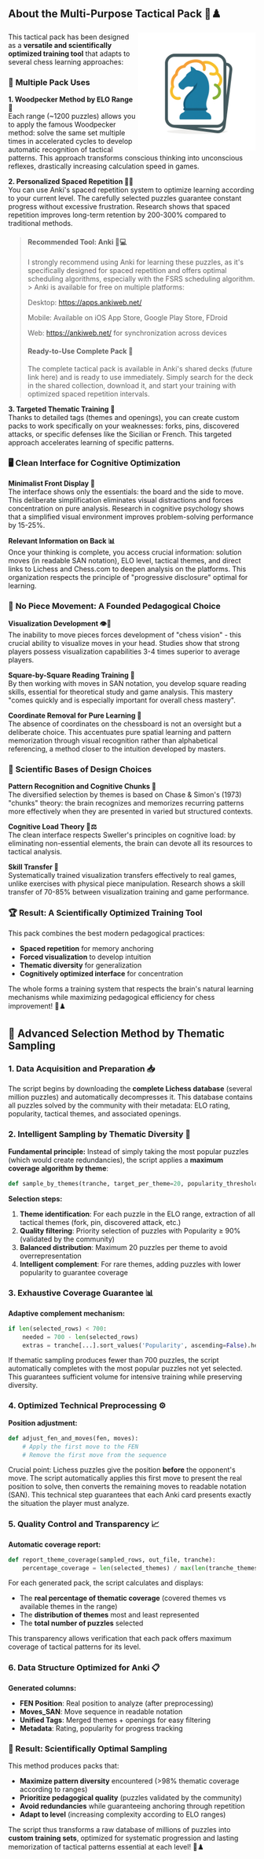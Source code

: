## About the Multi-Purpose Tactical Pack 🎯♟️

  <img
    align="right"
    src="logo.png"
    alt="Optimized-Chess-Puzzles logo"
    width="240"
    height="240"
  />

This tactical pack has been designed as a **versatile and scientifically optimized training tool** that adapts to several chess learning approaches:

### 🎯 **Multiple Pack Uses**

**1. Woodpecker Method by ELO Range 🔨**  
Each range (~1200 puzzles) allows you to apply the famous Woodpecker method: solve the same set multiple times in accelerated cycles to develop automatic recognition of tactical patterns. This approach transforms conscious thinking into unconscious reflexes, drastically increasing calculation speed in games.

**2. Personalized Spaced Repetition 🧠🔄**  
You can use Anki's spaced repetition system to optimize learning according to your current level. The carefully selected puzzles guarantee constant progress without excessive frustration. Research shows that spaced repetition improves long-term retention by 200-300% compared to traditional methods.
>
> #### Recommended Tool: Anki 📱💻
> I strongly recommend using Anki for learning these puzzles, as it's specifically designed for spaced repetition and offers optimal scheduling algorithms, especially with the FSRS scheduling algorithm. > Anki is available for free on multiple platforms:
>
> Desktop: https://apps.ankiweb.net/
>
> Mobile: Available on iOS App Store, Google Play Store, FDroid
>
> Web: https://ankiweb.net/ for synchronization across devices
>
> #### Ready-to-Use Complete Pack 🎁
> The complete tactical pack is available in Anki's shared decks (future link here) and is ready to use immediately. Simply search for the deck in the shared collection, download it, and start your training with optimized spaced repetition intervals.

**3. Targeted Thematic Training 🎨**  
Thanks to detailed tags (themes and openings), you can create custom packs to work specifically on your weaknesses: forks, pins, discovered attacks, or specific defenses like the Sicilian or French. This targeted approach accelerates learning of specific patterns.

### 🖥️ **Clean Interface for Cognitive Optimization**

**Minimalist Front Display 🎨**  
The interface shows only the essentials: the board and the side to move. This deliberate simplification eliminates visual distractions and forces concentration on pure analysis. Research in cognitive psychology shows that a simplified visual environment improves problem-solving performance by 15-25%.

**Relevant Information on Back 📊**  
Once your thinking is complete, you access crucial information: solution moves (in readable SAN notation), ELO level, tactical themes, and direct links to Lichess and Chess.com to deepen analysis on the platforms. This organization respects the principle of "progressive disclosure" optimal for learning.

### 🚫 **No Piece Movement: A Founded Pedagogical Choice**

**Visualization Development 👁️🧠**  
The inability to move pieces forces development of "chess vision" - this crucial ability to visualize moves in your head. Studies show that strong players possess visualization capabilities 3-4 times superior to average players.

**Square-by-Square Reading Training 📖**  
By then working with moves in SAN notation, you develop square reading skills, essential for theoretical study and game analysis. This mastery "comes quickly and is especially important for overall chess mastery".

**Coordinate Removal for Pure Learning 🎯**  
The absence of coordinates on the chessboard is not an oversight but a deliberate choice. This accentuates pure spatial learning and pattern memorization through visual recognition rather than alphabetical referencing, a method closer to the intuition developed by masters.

### 🔬 **Scientific Bases of Design Choices**

**Pattern Recognition and Cognitive Chunks 🧩**  
The diversified selection by themes is based on Chase & Simon's (1973) "chunks" theory: the brain recognizes and memorizes recurring patterns more effectively when they are presented in varied but structured contexts.

**Cognitive Load Theory 🧠⚖️**  
The clean interface respects Sweller's principles on cognitive load: by eliminating non-essential elements, the brain can devote all its resources to tactical analysis.

**Skill Transfer 🔄**  
Systematically trained visualization transfers effectively to real games, unlike exercises with physical piece manipulation. Research shows a skill transfer of 70-85% between visualization training and game performance.

### 🏆 **Result: A Scientifically Optimized Training Tool**

This pack combines the best modern pedagogical practices:
- **Spaced repetition** for memory anchoring
- **Forced visualization** to develop intuition
- **Thematic diversity** for generalization
- **Cognitively optimized interface** for concentration

The whole forms a training system that respects the brain's natural learning mechanisms while maximizing pedagogical efficiency for chess improvement! 🚀♟️

## 🔬 **Advanced Selection Method by Thematic Sampling**

### **1. Data Acquisition and Preparation 📥**

The script begins by downloading the **complete Lichess database** (several million puzzles) and automatically decompresses it. This database contains all puzzles solved by the community with their metadata: ELO rating, popularity, tactical themes, and associated openings.

### **2. Intelligent Sampling by Thematic Diversity 🎯**

**Fundamental principle:** Instead of simply taking the most popular puzzles (which would create redundancies), the script applies a **maximum coverage algorithm by theme**:

```python
def sample_by_themes(tranche, target_per_theme=20, popularity_threshold=90):
```

**Selection steps:**
1. **Theme identification**: For each puzzle in the ELO range, extraction of all tactical themes (fork, pin, discovered attack, etc.)
2. **Quality filtering**: Priority selection of puzzles with Popularity ≥ 90% (validated by the community)
3. **Balanced distribution**: Maximum 20 puzzles per theme to avoid overrepresentation
4. **Intelligent complement**: For rare themes, adding puzzles with lower popularity to guarantee coverage

### **3. Exhaustive Coverage Guarantee 📊**

**Adaptive complement mechanism:**
```python
if len(selected_rows) < 700:
    needed = 700 - len(selected_rows)
    extras = tranche[...].sort_values('Popularity', ascending=False).head(needed)
```

If thematic sampling produces fewer than 700 puzzles, the script automatically completes with the most popular puzzles not yet selected. This guarantees sufficient volume for intensive training while preserving diversity.

### **4. Optimized Technical Preprocessing ⚙️**

**Position adjustment:**
```python
def adjust_fen_and_moves(fen, moves):
    # Apply the first move to the FEN
    # Remove the first move from the sequence
```

Crucial point: Lichess puzzles give the position **before** the opponent's move. The script automatically applies this first move to present the real position to solve, then converts the remaining moves to readable notation (SAN). This technical step guarantees that each Anki card presents exactly the situation the player must analyze.

### **5. Quality Control and Transparency 📈**

**Automatic coverage report:**
```python
def report_theme_coverage(sampled_rows, out_file, tranche):
    percentage_coverage = len(selected_themes) / max(len(tranche_themes), 1) * 100
```

For each generated pack, the script calculates and displays:
- The **real percentage of thematic coverage** (covered themes vs available themes in the range)
- The **distribution of themes** most and least represented
- The **total number of puzzles** selected

This transparency allows verification that each pack offers maximum coverage of tactical patterns for its level.

### **6. Data Structure Optimized for Anki 📋**

**Generated columns:**
- **FEN Position**: Real position to analyze (after preprocessing)
- **Moves_SAN**: Move sequence in readable notation
- **Unified Tags**: Merged themes + openings for easy filtering
- **Metadata**: Rating, popularity for progress tracking

### **🎯 Result: Scientifically Optimal Sampling**

This method produces packs that:
- **Maximize pattern diversity** encountered (>98% thematic coverage according to ranges)
- **Prioritize pedagogical quality** (puzzles validated by the community)
- **Avoid redundancies** while guaranteeing anchoring through repetition
- **Adapt to level** (increasing complexity according to ELO ranges)

The script thus transforms a raw database of millions of puzzles into **custom training sets**, optimized for systematic progression and lasting memorization of tactical patterns essential at each level! 🚀♟️
